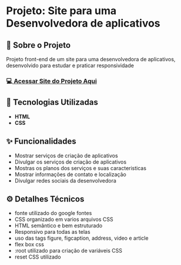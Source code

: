 <h1>Projeto: Site para uma Desenvolvedora de aplicativos</h1>

<h2>📌 Sobre o Projeto</h2>
<p>Projeto front-end de um site para uma desenvolvedora de aplicativos, desenvolvido para estudar e praticar responsividade</p>

<h3>💻<a href="https://deangelleses.github.io/site_de_uma_desenvolvedora_de_aplicativos-CSS-HTML/" target="_blank"> Acessar Site do Projeto Aqui</a></h3>

<h2>🚀 Tecnologias Utilizadas</h2>
<ul>
  <li><b>HTML</b></li>
  <li><b>CSS</b></li>
</ul>

<h2>✨ Funcionalidades</h2>
<ul>
  <li>Mostrar serviços de criação de aplicativos</li>
  <li>Divulgar os serviços de criação de aplicativos</li>
  <li>Mostras os planos dos serviços e suas caracteristicas</li>
  <li>Mostrar informações de contato e localização</li>
  <li>Divulgar redes sociais da desenvolvedora</li>
</ul>

<h2>⚙️ Detalhes Técnicos</h2>
<ul>
  <li>fonte utilizado do google fontes</li>
  <li>CSS organizado em varios arquivos CSS</li>
  <li>HTML semântico e bem estruturado</li>
  <li>Responsivo para todas as telas</li>
  <li>uso das tags figure, figcaption, address, video e article</li>
  <li>flex box css</li>
  <li>:root utilizado para criação de variáveis CSS</li>
  <li>reset CSS utilizado</li>
</ul>
